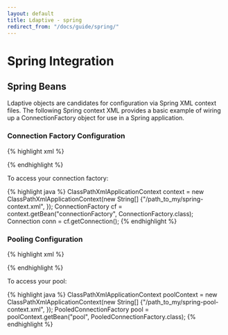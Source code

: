 ```yaml
---
layout: default
title: Ldaptive - spring
redirect_from: "/docs/guide/spring/"
---
```


# Spring Integration

## Spring Beans

Ldaptive objects are candidates for configuration via Spring XML context files. The following Spring context XML provides a basic example of wiring up a ConnectionFactory object for use in a Spring application.

### Connection Factory Configuration

{% highlight xml %}
<?xml version="1.0" encoding="UTF-8"?>
<beans xmlns="http://www.springframework.org/schema/beans"
       xmlns:xsi="http://www.w3.org/2001/XMLSchema-instance"
       xmlns:p="http://www.springframework.org/schema/p"
       xsi:schemaLocation="http://www.springframework.org/schema/beans
                           http://www.springframework.org/schema/beans/spring-beans.xsd">

  <bean id="connectionFactory"
        class="org.ldaptive.DefaultConnectionFactory">
    <property name="connectionConfig">
      <bean class="org.ldaptive.ConnectionConfig" p:ldapUrl="ldap://directory.ldaptive.org" p:useStartTLS="true">
        <property name="sslConfig">
          <bean class="org.ldaptive.ssl.SslConfig">
            <property name="credentialConfig">
              <bean class="org.ldaptive.ssl.KeyStoreCredentialConfig"
                    p:keyStore="classpath:/ldaptive.keystore"
                    p:keyStoreType="BKS"
                    p:keyStorePassword="changeit"
                    p:trustStore="classpath:/ldaptive.truststore"
                    p:trustStoreType="BKS"
                    p:trustStorePassword="changeit" />
            </property>
          </bean>
        </property>
        <property name="connectionInitializers">
          <bean class="org.ldaptive.BindConnectionInitializer">
            <property name="bindSaslConfig">
              <bean class="org.ldaptive.sasl.SaslConfig" p:mechanism="EXTERNAL" />
            </property>
          </bean>
        </property>
      </bean>
    </property>
  </bean>

</beans>
{% endhighlight %}

To access your connection factory: 

{% highlight java %}
ClassPathXmlApplicationContext context = new ClassPathXmlApplicationContext(new String[] {"/path_to_my/spring-context.xml", });
ConnectionFactory cf = context.getBean("connectionFactory", ConnectionFactory.class);
Connection conn = cf.getConnection();
{% endhighlight %}

### Pooling Configuration

{% highlight xml %}
<?xml version="1.0" encoding="UTF-8"?>
<beans xmlns="http://www.springframework.org/schema/beans"
       xmlns:xsi="http://www.w3.org/2001/XMLSchema-instance"
       xmlns:p="http://www.springframework.org/schema/p"
       xsi:schemaLocation="http://www.springframework.org/schema/beans
                           http://www.springframework.org/schema/beans/spring-beans.xsd">

  <bean id="conversionService"
        class="org.springframework.context.support.ConversionServiceFactoryBean">
    <property name="converters">
      <set>
        <bean class="org.ldaptive.beans.spring.convert.StringToDurationConverter"/>
        <bean class="org.ldaptive.beans.spring.convert.DurationToStringConverter"/>
      </set>
    </property>
  </bean>

  <bean id="pool" class="org.ldaptive.PooledConnectionFactory" init-method="initialize"
        p:blockWaitTime="PT5S"
        p:minPoolSize="5"
        p:maxPoolSize="20"
        p:validatePeriodically="true">
    <property name="validator">
      <bean class="org.ldaptive.SearchConnectionValidator" p:validatePeriod="PT30S" />
    </property>
    <property name="connectionConfig">
      <bean class="org.ldaptive.ConnectionConfig" p:ldapUrl="ldap://directory.ldaptive.org" p:useStartTLS="true">
        <property name="sslConfig">
          <bean class="org.ldaptive.ssl.SslConfig">
            <property name="credentialConfig">
              <bean class="org.ldaptive.ssl.KeyStoreCredentialConfig"
                    p:keyStore="classpath:/ldaptive.keystore"
                    p:keyStoreType="BKS"
                    p:keyStorePassword="changeit"
                    p:trustStore="classpath:/ldaptive.truststore"
                    p:trustStoreType="BKS"
                    p:trustStorePassword="changeit" />
            </property>
          </bean>
        </property>
        <property name="connectionInitializers">
          <bean class="org.ldaptive.BindConnectionInitializer">
            <property name="bindSaslConfig">
              <bean class="org.ldaptive.sasl.SaslConfig" p:mechanism="EXTERNAL" />
            </property>
          </bean>
        </property>
      </bean>
    </property>
  </bean>

</beans>
{% endhighlight %}

To access your pool:

{% highlight java %}
ClassPathXmlApplicationContext poolContext = new ClassPathXmlApplicationContext(new String[] {"/path_to_my/spring-pool-context.xml", });
PooledConnectionFactory pool = poolContext.getBean("pool", PooledConnectionFactory.class);
{% endhighlight %}

